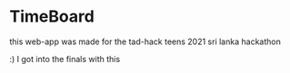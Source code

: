 # TimeBoard
this web-app was made for the tad-hack teens 2021 sri lanka hackathon

:) I got into the finals with this
